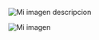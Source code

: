 
![Mi imagen](imagenes/TopologiaFisica.jpg )
descripcion


![Mi imagen](imagenes/TopologiaLogica.png )
